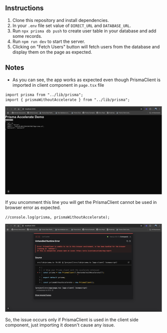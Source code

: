 ## Instructions

1. Clone this repository and install dependencies.
2. In your `.env` file set value of `DIRECT_URL` and `DATABASE_URL`.
3. Run `npx prisma db push` to create user table in your database and add some records.
4. Run `npm run dev` to start the server.
5. Clicking on "Fetch Users" button will fetch users from the database and display them on the page as expected.

## Notes

- As you can see, the app works as expected even though PrismaClient is imported in client component in `page.tsx` file

```
import prisma from "../lib/prisma";
import { prismaWithoutAccelerate } from "../lib/prisma";
```

![Prisma Server Action Working](./prisma-server-action-working.png)

If you uncomment this line you will get the PrismaClient cannot be used in browser error as expected.

```
//console.log(prisma, prismaWithoutAccelerate);
```

![Prisma Server Action Error](./prisma-server-action-error.png)

So, the issue occurs only if PrismaClient is used in the client side component, just importing it doesn't cause any issue.
